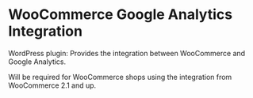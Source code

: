 # WooCommerce Google Analytics Integration

WordPress plugin: Provides the integration between WooCommerce and Google Analytics.

Will be required for WooCommerce shops using the integration from WooCommerce 2.1 and up.
